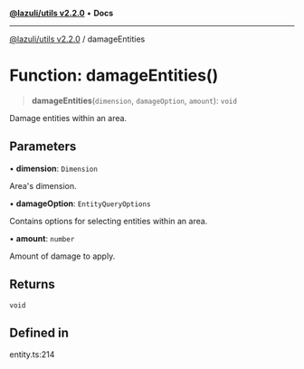 [**@lazuli/utils v2.2.0**](../README.md) • **Docs**

***

[@lazuli/utils v2.2.0](../globals.md) / damageEntities

# Function: damageEntities()

> **damageEntities**(`dimension`, `damageOption`, `amount`): `void`

Damage entities within an area.

## Parameters

• **dimension**: `Dimension`

Area's dimension.

• **damageOption**: `EntityQueryOptions`

Contains options for selecting entities within an area.

• **amount**: `number`

Amount of damage to apply.

## Returns

`void`

## Defined in

entity.ts:214
